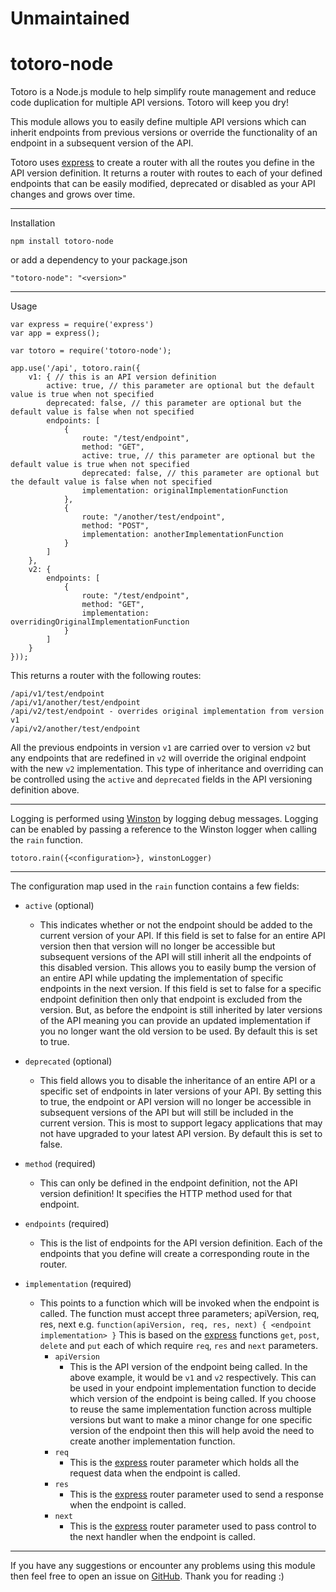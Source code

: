 **Unmaintained**
===============
**totoro-node**
===============


Totoro is a Node.js module to help simplify route management and reduce code duplication for multiple API versions. Totoro will keep you dry!

This module allows you to easily define multiple API versions which can inherit endpoints from previous versions or override the functionality of an endpoint in a subsequent version of the API.

Totoro uses [express](https://expressjs.com/) to create a router with all the routes you define in the API version definition. It returns a router with routes to each of your defined endpoints that can be easily modified, deprecated or disabled as your API changes and grows over time.

----------

Installation

    npm install totoro-node

or add a dependency to your package.json

    "totoro-node": "<version>"


----------


Usage

    var express = require('express')
    var app = express();

    var totoro = require('totoro-node');

    app.use('/api', totoro.rain({
        v1: { // this is an API version definition
            active: true, // this parameter are optional but the default value is true when not specified
            deprecated: false, // this parameter are optional but the default value is false when not specified
            endpoints: [
                {
                    route: "/test/endpoint",
                    method: "GET",
                    active: true, // this parameter are optional but the default value is true when not specified
                    deprecated: false, // this parameter are optional but the default value is false when not specified
                    implementation: originalImplementationFunction
                },
                {
                    route: "/another/test/endpoint",
                    method: "POST",
                    implementation: anotherImplementationFunction
                }
            ]
        },
        v2: {
            endpoints: [
                {
                    route: "/test/endpoint",
                    method: "GET",
                    implementation: overridingOriginalImplementationFunction
                }
            ]
        }
    }));

This returns a router with the following routes:

    /api/v1/test/endpoint
    /api/v1/another/test/endpoint
    /api/v2/test/endpoint - overrides original implementation from version v1
    /api/v2/another/test/endpoint

All the previous endpoints in version `v1` are carried over to version `v2` but any endpoints that are redefined in `v2` will override the original endpoint with the new `v2` implementation. This type of inheritance and overriding can be controlled using the `active` and `deprecated` fields in the API versioning definition above.

----------

Logging is performed using [Winston](https://www.npmjs.com/package/winston) by logging debug messages. Logging can be enabled by passing a reference to the Winston logger when calling the `rain` function. 

    totoro.rain({<configuration>}, winstonLogger)

----------

The configuration map used in the `rain` function contains a few fields:

 - `active` (optional)
	 - This indicates whether or not the endpoint should be added to the current version of your API. If this field is set to false for an entire API version then that version will no longer be accessible but subsequent versions of the API will still inherit all the endpoints of this disabled version. This allows you to easily bump the version of an entire API while updating the implementation of specific endpoints in the next version.
     If this field is set to false for a specific endpoint definition then only that endpoint is excluded from the version. But, as before the endpoint is still inherited by later versions of the API meaning you can provide an updated implementation if you no longer want the old version to be used. By default this is set to true.

 - `deprecated` (optional)
	 - This field allows you to disable the inheritance of an entire API or a specific set of endpoints in later versions of your API. By setting this to true, the endpoint or API version will no longer be accessible in subsequent versions of the API but will still be included in the current version. This is most to support legacy applications that may not have upgraded to your latest API version. By default this is set to false.

 - `method` (required)
	- This can only be defined in the endpoint definition, not the API version definition! It specifies the HTTP method used for that endpoint.

 - `endpoints` (required)
	- This is the list of endpoints for the API version definition. Each of the endpoints that you define will create a corresponding route in the router.

 - `implementation` (required)
	- This points to a function which will be invoked when the endpoint is called. The function must accept three parameters; apiVersion, req, res, next e.g. `function(apiVersion, req, res, next) { <endpoint implementation> }` This is based on the [express](https://expressjs.com/en/guide/routing.html) functions `get`, `post`, `delete` and `put` each of which require `req`, `res` and `next` parameters.
	    - `apiVersion`
		    - This is the API version of the endpoint being called. In the above example, it would be `v1` and `v2` respectively. This can be used in your endpoint implementation function to decide which version of the endpoint is being called. If you choose to reuse the same implementation function across multiple versions but want to make a minor change for one specific version of the endpoint then this will help avoid the need to create another implementation function.
	    - `req`
		    - This is the [express](https://expressjs.com/en/guide/routing.html) router parameter which holds all the request data when the endpoint is called.
	    - `res`
		    - This is the [express](https://expressjs.com/en/guide/routing.html) router parameter used to send a response when the endpoint is called.
	    - `next`
		    - This is the [express](https://expressjs.com/en/guide/routing.html) router parameter used to pass control to the next handler when the endpoint is called.


----------
If you have any suggestions or encounter any problems using this module then feel free to open an issue on [GitHub](https://github.com/VGJohn/totoro).
Thank you for reading :)
